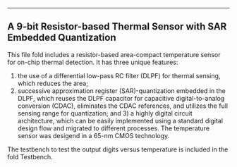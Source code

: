 ---------------------------------------------------------------------------
A 9-bit Resistor-based Thermal Sensor with SAR Embedded Quantization
---------------------------------------------------------------------------

This file fold includes a resistor-based area-compact temperature sensor for on-chip thermal detection. It has three unique features: 
1) the use of a differential low-pass RC filter (DLPF) for thermal sensing, which reduces the area; 
2) successive approximation register (SAR)-quantization embedded in the DLPF, which reuses the DLPF capacitor for capacitive digital-to-analog conversion (CDAC), eliminates the CDAC references, and utilizes the full sensing range for quantization; 
and 3) a highly digital circuit architecture, which can be easily implemented using a standard digital design flow and migrated to different processes. 
The temperature sensor was desigend in a 65-nm CMOS technology. 


The testbench to test the output digits versus temperature is included in the fold Testbench.
